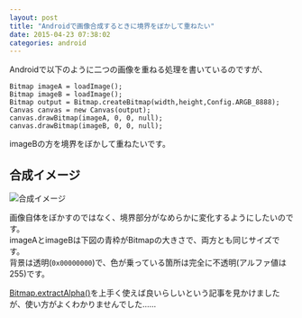 ```yaml
---
layout: post
title: "Androidで画像合成するときに境界をぼかして重ねたい"
date: 2015-04-23 07:38:02
categories: android
---
```

<p>Androidで以下のように二つの画像を重ねる処理を書いているのですが、</p>

<pre><code>Bitmap imageA = loadImage();
Bitmap imageB = loadImage();
Bitmap output = Bitmap.createBitmap(width,height,Config.ARGB_8888);
Canvas canvas = new Canvas(output);
canvas.drawBitmap(imageA, 0, 0, null);
canvas.drawBitmap(imageB, 0, 0, null);
</code></pre>

<p>imageBの方を境界をぼかして重ねたいです。</p>

<h2>合成イメージ</h2>

<p><img src="https://i.stack.imgur.com/zsF8S.jpg" alt="合成イメージ"></p>

<p>画像自体をぼかすのではなく、境界部分がなめらかに変化するようにしたいのです。<br>
imageAとimageBは下図の青枠がBitmapの大きさで、両方とも同じサイズです。<br>
背景は透明(<code>0x00000000</code>)で、色が乗っている箇所は完全に不透明(アルファ値は255)です。</p>

<p><a href="http://developer.android.com/reference/android/graphics/Bitmap.html#extractAlpha()" rel="nofollow noreferrer">Bitmap.extractAlpha()</a>を上手く使えば良いらしいという記事を見かけましたが、使い方がよくわかりませんでした……</p>
